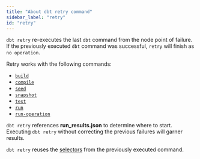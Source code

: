 ```yaml
---
title: "About dbt retry command"
sidebar_label: "retry"
id: "retry"
---
```


`dbt retry` re-executes the last `dbt` command from the node point of failure. If the previously executed `dbt` command was successful, `retry` will finish as `no operation`. 

Retry works with the following commands:

- [`build`](/reference/commands/build)
- [`compile`](/reference/commands/compile)
- [`seed`](/reference/commands/seed)
- [`snapshot`](/reference/commands/build)
- [`test`](/reference/commands/test)
- [`run`](/reference/commands/run)
- [`run-operation`](/reference/commands/run-operation)

`dbt retry` references **run_results.json** to determine where to start. Executing `dbt retry` without correcting the previous failures will garner <Term id="idempotent" /> results.

`dbt retry` reuses the [selectors](/reference/node-selection/yaml-selectors) from the previously executed command.

